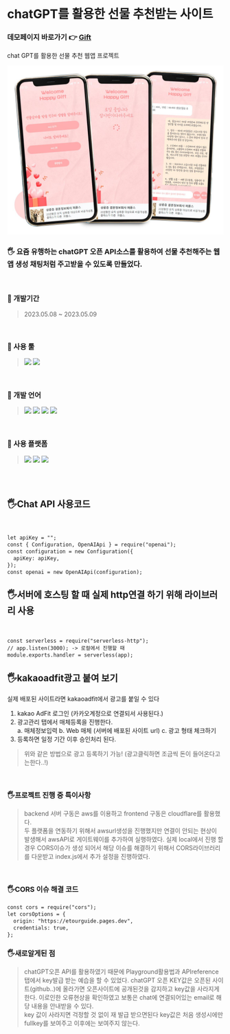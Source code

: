 # chatGPT를 활용한 선물 추천받는 사이트

### 데모페이지 바로가기 👉 [Gift](https://etourguide.pages.dev/)

chat GPT를 활용한 선물 추천 웹앱 프로젝트

<img src="https://github.com/EUNSOLY/ChatGPT_Gift/blob/master/frontend/readmeImg/mockup.jpg?raw=true" alt="moukup"  >

### 🖐 요즘 유행하는 chatGPT 오픈 API소스를 활용하여 선물 추천해주는 웹앱 생성 채팅처럼 주고받을 수 있도록 만들었다.

<br/>

### 📌 개발기간

> 2023.05.08 ~ 2023.05.09

<br/>

### 📌 사용 툴

> <img src="https://img.shields.io/badge/AdobePhotoshop-31A8FF?style=flatt&logo=Adobe Photoshop&logoColor=white"/>
> <img src="https://img.shields.io/badge/Visual Studio Code-007ACC?style=flatt&logo=Visual Studio Code&logoColor=white"/>

<br/>

### 📌 개발 언어

> <img src="https://img.shields.io/badge/HTML5-E34F26?style=flat&logo=HTML5&logoColor=white"/>
> <img src="https://img.shields.io/badge/CSS3-1572B6?style=flat&logo=CSS3&logoColor=white"/>
> <img src="https://img.shields.io/badge/JavaScript-F7DF1E?style=flat&logo=JavaScript&logoColor=black"/>
> <img src="https://img.shields.io/badge/node.js-339933?style=flat&logo=nodedotjs&logoColor=black"/>

<br/>

### 📌 사용 플랫폼

> <img src="https://img.shields.io/badge/cloudflare-F38020?style=flat&logo=cloudflare&logoColor=black"/>
> <img src="https://img.shields.io/badge/awslambda-FF9900?style=flat&logo=awslambda&logoColor=black"/>
> <img src="https://img.shields.io/badge/amazonapigateway-FF4F8B?style=flat&logo=amazonapigateway&logoColor=black"/>

<br/>
<br/>

## 🖐Chat API 사용코드

<br/>

```
let apiKey = "";
const { Configuration, OpenAIApi } = require("openai");
const configuration = new Configuration({
  apiKey: apiKey,
});
const openai = new OpenAIApi(configuration);
```

## 🖐서버에 호스팅 할 때 실제 http연결 하기 위해 라이브러리 사용

<br/>

```
const serverless = require("serverless-http");
// app.listen(3000); -> 로컬에서 진행할 때
module.exports.handler = serverless(app);
```

## 🖐kakaoadfit광고 붙여 보기

실제 배포된 사이트라면 kakaoadfit에서 광고를 붙일 수 있다

1. kakao AdFit 로그인 (카카오계정으로 연결되서 사용된다.)
2. 광고관리 탭에서 매체등록을 진행한다.  
   a. 매체정보입력
   b. Web 매체 (서버에 배포된 사이트 url)
   c. 광고 형태 체크하기
3. 등록하면 일정 기간 이후 승인처리 된다.
   <br/>

> 위와 같은 방법으로 광고 등록하기 가능! (광고클릭하면 조금씩 돈이 들어온다고는한다..!)

<br/>

### 🖐프로젝트 진행 중 특이사항

> backend 서버 구동은 aws를 이용하고 frontend 구동은 cloudflare를 활용했다.  
> 두 플랫폼을 연동하기 위해서 awsurl생성을 진행했지만 연결이 안되는 현상이 발생해서
> awsAPI로 게이트웨이를 추가하여 실행하였다.
> 실제 local에서 진행 할 경우 CORS이슈가 생성 되어서 해당 이슈를 해결하기 위해서 CORS라이브러리를 다운받고 index.js에서 추가 설정을 진행하였다.

<br/>

### 🖐CORS 이슈 해결 코드

```
const cors = require("cors");
let corsOptions = {
  origin: "https://etourguide.pages.dev",
  credentials: true,
};
```

### 🖐새로알게된 점

> chatGPT오픈 API를 활용하였기 때문에 Playground활용법과 APIreference탭에서 key발급 받는 예습을 할 수 있었다.
> chatGPT 오픈 KEY값은 오픈된 사이트(github..)에 올라가면 오픈사이트에 공개된것을 감지하고 key값을 사라지게 한다. 이로인한 오류현상을 확인하였고 보통은 chat에 연결되어있는 email로 해당 내용을 안내받을 수 있다.  
> key 값이 사라지면 걱정할 것 없이 재 발급 받으면된다
> key값은 처음 생성시에만 fullkey를 보여주고 이후에는 보여주지 않는다.

<br/>

